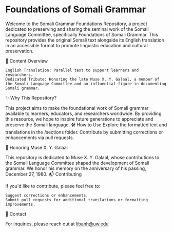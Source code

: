 # Foundations of Somali Grammar

Welcome to the Somali Grammar Foundations Repository, a project dedicated to preserving and sharing the seminal work of the Somali Language Committee, specifically Foundations of Somali Grammar. This repository provides the original Somali text alongside its English translation in an accessible format to promote linguistic education and cultural preservation.

📖 Content Overview

    English Translation: Parallel text to support learners and researchers.
    Dedicated Tribute: Honoring the late Muse X. Y. Galaal, a member of the Somali Language Committee and an influential figure in documenting Somali grammar.

✨ Why This Repository?

This project aims to make the foundational work of Somali grammar available to learners, educators, and researchers worldwide. By providing this resource, we hope to inspire future generations to appreciate and preserve the Somali language.
🛠 How to Use
    Explore the formatted text and translations in the /sections folder.
    Contribute by submitting corrections or enhancements via pull requests.

📅 Honoring Muse X. Y. Galaal

This repository is dedicated to Muse X. Y. Galaal, whose contributions to the Somali Language Committee shaped the development of Somali grammar. We honor his memory on the anniversary of his passing, December 27, 1980.
📬 Contributing

If you'd like to contribute, please feel free to:

    Suggest corrections or enhancements.
    Submit pull requests for additional translations or formatting improvements.

🔗 Contact

For inquiries, please reach out at libanh@uw.edu
